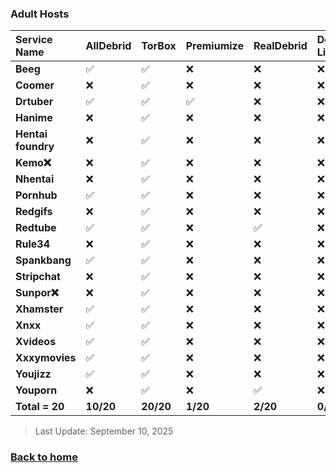 
### Adult Hosts
| **Service Name**   | **AllDebrid** | **TorBox** | **Premiumize** | **RealDebrid** | **Debrid-Link** | **LinkSnappy** | **Mega-Debrid** | **Deepbrid** | **High-Way** |
| :----------------- | :------------ | :--------- | :------------- | :------------- | :-------------- | :------------- | :-------------- | :----------- | :----------- |
| **Beeg**           | ✅             | ✅          | ❌              | ❌              | ❌               | ❌              | ❌               | ❌            | ❌            |
| **Coomer**         | ❌             | ✅          | ❌              | ❌              | ❌               | ❌              | ❌               | ❌            | ❌            |
| **Drtuber**        | ✅             | ✅          | ✅              | ❌              | ❌               | ❌              | ❌               | ❌            | ❌            |
| **Hanime**         | ❌             | ✅          | ❌              | ❌              | ❌               | ❌              | ❌               | ❌            | ❌            |
| **Hentai foundry** | ❌             | ✅          | ❌              | ❌              | ❌               | ❌              | ❌               | ❌            | ❌            |
| **Kemo❌**          | ❌             | ✅          | ❌              | ❌              | ❌               | ❌              | ❌               | ❌            | ❌            |
| **Nhentai**        | ❌             | ✅          | ❌              | ❌              | ❌               | ❌              | ❌               | ❌            | ❌            |
| **Pornhub**        | ✅             | ✅          | ❌              | ❌              | ❌               | ❌              | ❌               | ❌            | ❌            |
| **Redgifs**        | ❌             | ✅          | ❌              | ❌              | ❌               | ❌              | ❌               | ❌            | ❌            |
| **Redtube**        | ✅             | ✅          | ❌              | ✅              | ❌               | ❌              | ❌               | ✅            | ❌            |
| **Rule34**         | ❌             | ✅          | ❌              | ❌              | ❌               | ❌              | ❌               | ❌            | ❌            |
| **Spankbang**      | ✅             | ✅          | ❌              | ❌              | ❌               | ❌              | ❌               | ❌            | ❌            |
| **Stripchat**      | ❌             | ✅          | ❌              | ❌              | ❌               | ❌              | ❌               | ❌            | ❌            |
| **Sunpor❌**        | ❌             | ✅          | ❌              | ❌              | ❌               | ❌              | ✅               | ❌            | ❌            |
| **Xhamster**       | ✅             | ✅          | ❌              | ❌              | ❌               | ❌              | ❌               | ❌            | ❌            |
| **Xnxx**           | ✅             | ✅          | ❌              | ❌              | ❌               | ❌              | ❌               | ❌            | ❌            |
| **Xvideos**        | ✅             | ✅          | ❌              | ❌              | ❌               | ❌              | ❌               | ❌            | ❌            |
| **Xxxymovies**     | ✅             | ✅          | ❌              | ❌              | ❌               | ❌              | ❌               | ❌            | ❌            |
| **Youjizz**        | ✅             | ✅          | ❌              | ❌              | ❌               | ❌              | ❌               | ❌            | ❌            |
| **Youporn**        | ❌             | ✅          | ❌              | ✅              | ❌               | ❌              | ❌               | ❌            | ❌            |
| **Total = 20**     | **10/20**     | **20/20**  | **1/20**       | **2/20**       | **0/20**        | **0/20**       | **1/20**        | **1/20**     | **0/20**     |

> Last Update: September 10, 2025


### [Back to home](./README.md)